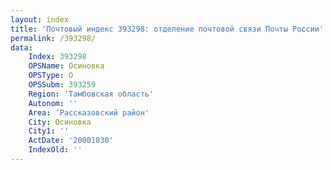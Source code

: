 ```yaml
---
layout: index
title: 'Почтовый индекс 393298: отделение почтовой связи Почты России'
permalink: /393298/
data:
    Index: 393298
    OPSName: Осиновка
    OPSType: О
    OPSSubm: 393259
    Region: 'Тамбовская область'
    Autonom: ''
    Area: 'Рассказовский район'
    City: Осиновка
    City1: ''
    ActDate: '20001030'
    IndexOld: ''
---
```

